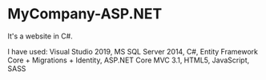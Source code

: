 # MyCompany-ASP.NET
It's a website in C#. 

I have used:
Visual Studio 2019,
MS SQL Server 2014,
C#, 
Entity Framework Core + Migrations + Identity,
ASP.NET Core MVC 3.1,
HTML5,
JavaScript,
SASS 
